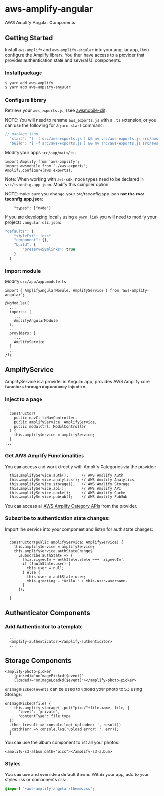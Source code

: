 # aws-amplify-angular
AWS Amplify Angular Components

## Getting Started

Install `aws-amplify` and `aws-amplify-angular` into your angular app, then configure the Amplify library. You then have access to a provider that provides authentication state and several UI components.

### Install package

```bash
$ yarn add aws-amplify
$ yarn add aws-amplify-angular
```

### Configure library

Retrieve your `aws_exports.js`, (see [awsmobile-cli](https://github.com/aws/awsmobile-cli)).

NOTE: You will need to rename `aws_exports.js` with a `.ts` extension, or you can use the following for a `yarn start` command:

```js
// package.json
  "start": "[ -f src/aws-exports.js ] && mv src/aws-exports.js src/aws-exports.ts || ng serve; ng serve",
  "build": "[ -f src/aws-exports.js ] && mv src/aws-exports.js src/aws-exports.ts || ng build --prod; ng build --prod"
```

Modify your apps `src/app/main/ts`:

```
import Amplify from 'aws-amplify';
import awsmobile from './aws-exports';
Amplify.configure(aws_exports);
```

Note: When working with `aws-sdk`, node types need to be declared in `src/tsconfig.app.json`. Modify this compiler option:

NOTE: make sure you change your src/tsconfig.app.json **not the root tsconfig.app.json**:

```
    "types": ["node"]
```

If you are developing locally using a `yarn link` you will need to modify your projects `.angular-cli.json`:

```js
"defaults": {
    "styleExt": "css",
    "component": {},
    "build": {
        "preserveSymlinks": true
    }
  }
```

### Import module

Modify `src/app/app.module.ts`

```
import { AmplifyAngularModule, AmplifyService } from 'aws-amplify-angular';

@NgModule({
  ...
  imports: [
    ...
    AmplifyAngularModule
  ],
  ...
  providers: [
    ...
    AmplifyService
  ]
  ...
});
```

## AmplifyService

AmplifyService is a provider in Angular app, provides AWS Amplify core functions through dependency injection.

### Inject to a page

```
...
  constructor(
    public navCtrl:NavController,
    public amplifyService: AmplifyService,
    public modalCtrl: ModalController
  ) {
    this.amplifyService = amplifyService;
  }
...
```

### Get AWS Amplify Functionalities

You can access and work directly with Amplify Categories via the provider:

```
  this.amplifyService.auth();      // AWS Amplify Auth
  this.amplifyService.analytics(); // AWS Amplify Analytics
  this.amplifyService.storage();   // AWS Amplify Storage
  this.amplifyService.api();       // AWS Amplify API
  this.amplifyService.cache();     // AWS Amplify Cache
  this.amplifyService.pubsub();    // AWS Amplify PubSub 
```

You can access all [AWS Amplify Category APIs](https://aws.github.io/aws-amplify) from the provider.

### Subscribe to authentication state changes:

Import the service into your component and listen for auth state changes:

```
  ...
  constructor(public amplifyService: AmplifyService) {
    this.amplifyService = amplifyService;
    this.amplifyService.authStateChange$
      .subscribe(authState => {
        this.signedIn = authState.state === 'signedIn';
        if (!authState.user) {
          this.user = null;
        } else {
          this.user = authState.user;
          this.greeting = "Hello " + this.user.username;
        }
      });

  }
```

## Authenticator Components

### Add Authenticator to a template

```
  ...
  <amplify-authenticator></amplify-authenticator>
  ...
```

## Storage Components

```
<amplify-photo-picker 
    (picked)="onImagePicked($event)"
    (loaded)="onImageLoaded($event)"></amplify-photo-picker>
```

`onImagePicked(event)` can be used to upload your photo to S3 using Storage:

```
onImagePicked(file) {
    this.amplify.storage().put("pics/"+file.name, file, {
      'level': 'private',
      'contentType': file.type
  })
  .then (result => console.log('uploaded: ', result))
  .catch(err => console.log('upload error: ', err));
  }
```

You can use the album component to list all your photos:

```
<amplify-s3-album path="pics"></amplify-s3-album>
```

### Styles

You can use and override a default theme. Within your app, add to your styles.css or components css:

```css
@import "~aws-amplify-angular/theme.css";
```
